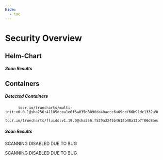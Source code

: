 ```yaml
---
hide:
  - toc
---
```


# Security Overview

<link href="https://truecharts.org/_static/trivy.css" type="text/css" rel="stylesheet" />

## Helm-Chart

##### Scan Results


## Containers

##### Detected Containers

          tccr.io/truecharts/multi-init:v0.0.1@sha256:41185dcea1e6f6a035d8090da40aecc6a69cef66b91dc1332a90c9d22861d367
          tccr.io/truecharts/fluidd:v1.19.0@sha256:f529a3245b4613b48a12b7f06d8aeaa6cc9f8f532d6b265cb9f7387d8497946a

##### Scan Results

SCANNING DISABLED DUE TO BUG

SCANNING DISABLED DUE TO BUG
